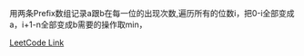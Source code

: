 用两条Prefix数组记录a跟b在每一位的出现次数,遍历所有的位数i，把0-i全部变成a，i+1-n全部变成b需要的操作取min，

[LeetCode Link](https://leetcode.com/problems/minimum-deletions-to-make-string-balanced/)  